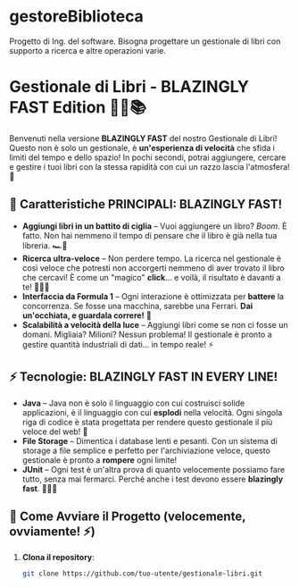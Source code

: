 # gestoreBiblioteca
Progetto di Ing. del software. Bisogna progettare un gestionale di libri con supporto a ricerca e altre operazioni varie.

# Gestionale di Libri - **BLAZINGLY FAST** Edition 🚀🔥📚

Benvenuti nella versione **BLAZINGLY FAST** del nostro Gestionale di Libri! Questo non è solo un gestionale, è **un'esperienza di velocità** che sfida i limiti del tempo e dello spazio! In pochi secondi, potrai aggiungere, cercare e gestire i tuoi libri con la stessa rapidità con cui un razzo lascia l'atmosfera! 💨

## 🚀 Caratteristiche PRINCIPALI: **BLAZINGLY FAST**!

- **Aggiungi libri in un battito di ciglia** – Vuoi aggiungere un libro? *Boom*. È fatto. Non hai nemmeno il tempo di pensare che il libro è già nella tua libreria. 🏎️💨
- **Ricerca ultra-veloce** – Non perdere tempo. La ricerca nel gestionale è così veloce che potresti non accorgerti nemmeno di aver trovato il libro che cercavi! È come un "magico" **click**... e voilà, il risultato è davanti a te! 🧙‍♂️✨
- **Interfaccia da Formula 1** – Ogni interazione è ottimizzata per **battere** la concorrenza. Se fosse una macchina, sarebbe una Ferrari. **Dai un'occhiata, e guardala correre!** 🏁
- **Scalabilità a velocità della luce** – Aggiungi libri come se non ci fosse un domani. Migliaia? Milioni? Nessun problema! Il gestionale è pronto a gestire quantità industriali di dati… in tempo reale! ⚡

## ⚡ Tecnologie: **BLAZINGLY FAST** IN EVERY LINE!

- **Java** – Java non è solo il linguaggio con cui costruisci solide applicazioni, è il linguaggio con cui **esplodi** nella velocità. Ogni singola riga di codice è stata progettata per rendere questo gestionale il più veloce del web! 🚀
- **File Storage** – Dimentica i database lenti e pesanti. Con un sistema di storage a file semplice e perfetto per l'archiviazione veloce, questo gestionale è pronto a **rompere** ogni limite!
- **JUnit** – Ogni test è un'altra prova di quanto velocemente possiamo fare tutto, senza mai fermarci. Perché anche i test devono essere **blazingly fast**. 🏃‍♀️💨

## 🔧 Come Avviare il Progetto (velocemente, ovviamente! ⚡)

1. **Clona il repository**:
   ```bash
   git clone https://github.com/tuo-utente/gestionale-libri.git
